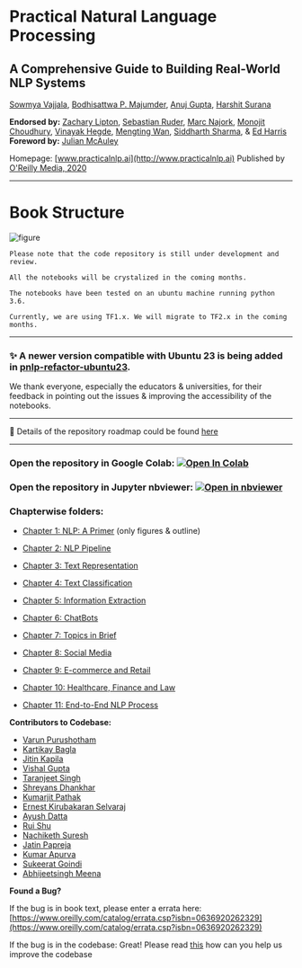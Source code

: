 # Practical Natural Language Processing
## A Comprehensive Guide to Building Real-World NLP Systems
[Sowmya Vajjala](https://www.linkedin.com/in/sowmya-vajjala-2a38734/), [Bodhisattwa P. Majumder](http://www.majumderb.com/), [Anuj Gupta](https://www.linkedin.com/in/anujgupta-82/), [Harshit Surana](http://harshitsurana.com/)

**Endorsed by:**
[Zachary Lipton](http://zacklipton.com/), [Sebastian Ruder](https://ruder.io/), [Marc Najork](http://marc.najork.org/), [Monojit Choudhury](https://www.microsoft.com/en-us/research/people/monojitc/), [Vinayak Hegde](https://www.linkedin.com/in/vinayakh/), [Mengting Wan](https://mengtingwan.github.io/), [Siddharth Sharma](https://www.linkedin.com/in/siddharth-sharma-31140210/), & [Ed Harris](https://www.linkedin.com/in/e10is/)
**Foreword by:** [Julian McAuley](https://cseweb.ucsd.edu/~jmcauley/)


Homepage: [www.practicalnlp.ai](http://www.practicalnlp.ai)
Published by [O'Reilly Media, 2020](http://shop.oreilly.com/product/0636920262329.do)

-----------------------------------------------------------------------------------
# Book Structure

![figure](https://github.com/practical-nlp/practical-nlp-figures/raw/master/figures/P-1.png)



```
Please note that the code repository is still under development and review.

All the notebooks will be crystalized in the coming months. 

The notebooks have been tested on an ubuntu machine running python 3.6. 

Currently, we are using TF1.x. We will migrate to TF2.x in the coming months.  
```

---

### :sparkles: A newer version compatible with Ubuntu 23 is being added in [pnlp-refactor-ubuntu23](https://github.com/practical-nlp/practical-nlp-code/tree/pnlp-refactor-ubuntu23). 
We thank everyone, especially the educators & universities, for their feedback in pointing out the issues & improving the accessibility of the notebooks. 

---

🚩 Details of the repository roadmap could be found [here](roadmap.md)

-----------------------------------------------------------------------------------

<!-- ![](http://check-server.in/book/images/book.png =250x250)](http://practicalnlp.ai) -->

### Open the repository in Google Colab: [![Open In Colab](https://colab.research.google.com/assets/colab-badge.svg)](https://colab.research.google.com/github/practical-nlp/practical-nlp/blob/master)

### Open the repository in Jupyter nbviewer: [![Open in nbviewer](https://user-images.githubusercontent.com/2791223/29387450-e5654c72-8294-11e7-95e4-090419520edb.png)](https://nbviewer.jupyter.org/github/practical-nlp/practical-nlp/tree/master/)

### Chapterwise folders:

  * [Chapter 1: NLP: A Primer](https://github.com/practical-nlp/practical-nlp/tree/master/Ch1) (only figures & outline)

  * [Chapter 2: NLP Pipeline](https://github.com/practical-nlp/practical-nlp/tree/master/Ch2) 

  * [Chapter 3: Text Representation](https://github.com/practical-nlp/practical-nlp/tree/master/Ch3) 

  * [Chapter 4: Text Classification](https://github.com/practical-nlp/practical-nlp/tree/master/Ch4) 
  
  * [Chapter 5: Information Extraction](https://github.com/practical-nlp/practical-nlp/tree/master/Ch5) 
  
  * [Chapter 6: ChatBots](https://github.com/practical-nlp/practical-nlp/tree/master/Ch6) 
  
  * [Chapter 7: Topics in Brief](https://github.com/practical-nlp/practical-nlp/tree/master/Ch7) 
  
  * [Chapter 8: Social Media](https://github.com/practical-nlp/practical-nlp/tree/master/Ch8) 
    
  * [Chapter 9: E-commerce and Retail ](https://github.com/practical-nlp/practical-nlp/tree/master/Ch9)

  * [Chapter 10: Healthcare, Finance and Law](https://github.com/practical-nlp/practical-nlp/tree/master/Ch10) 
    
  * [Chapter 11: End-to-End NLP Process](https://github.com/practical-nlp/practical-nlp/tree/master/Ch11)


**Contributors to Codebase:**

* [Varun Purushotham](https://www.linkedin.com/in/varunp2k/)
* [Kartikay Bagla](https://www.linkedin.com/in/kartikay-bagla-60638a167/)
* [Jitin Kapila](https://www.linkedin.com/in/jitinkapila/)
* [Vishal Gupta](https://www.linkedin.com/in/vishalg8897/)
* [Taranjeet Singh](https://www.linkedin.com/in/taranjeet7114/)
* [Shreyans Dhankhar](https://www.linkedin.com/in/shreyans-dhankhar-501b88118/)
* [Kumarjit Pathak](https://www.linkedin.com/in/kumarjitpathak/)
* [Ernest Kirubakaran Selvaraj](https://www.linkedin.com/in/ernest-s-kirubakaran/)
* [Ayush Datta](https://www.linkedin.com/in/ayushdatta/)
* [Rui Shu](https://www.linkedin.com/in/rui-shu/)
* [Nachiketh Suresh](https://www.linkedin.com/in/nachiketh-suresh-a4955411/)
* [Jatin Papreja](https://www.linkedin.com/in/jatin-papreja-71982bb9/)
* [Kumar Apurva](https://www.linkedin.com/in/kumar-apurva-000b38197/)
* [Sukeerat Goindi](https://github.com/sukeeratsg)
* [Abhijeetsingh Meena](https://github.com/Ethan0456)


**Found a Bug?**

If the bug is in book text, please enter a errata here: 
[https://www.oreilly.com/catalog/errata.csp?isbn=0636920262329](https://www.oreilly.com/catalog/errata.csp?isbn=0636920262329) 

If the bug is in the codebase:
Great! Please read [this](https://github.com/practical-nlp/practical-nlp/edit/master/Contributing.md) how can you help us improve the codebase
